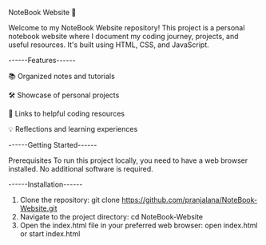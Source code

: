 NoteBook Website 📓

Welcome to my NoteBook Website repository! This project is a personal notebook website where I document my coding journey, projects, and useful resources. It's built using HTML, CSS, and JavaScript.

------Features------

📚 Organized notes and tutorials

🛠️ Showcase of personal projects

🔗 Links to helpful coding resources

💡 Reflections and learning experiences


------Getting Started------

Prerequisites
To run this project locally, you need to have a web browser installed. No additional software is required.

------Installation------

1. Clone the repository: git clone https://github.com/pranjalana/NoteBook-Website.git
2. Navigate to the project directory: cd NoteBook-Website
3. Open the index.html file in your preferred web browser: open index.html or start index.html
